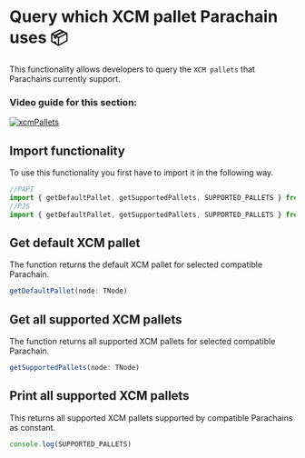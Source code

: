 # Query which XCM pallet Parachain uses 📦

This functionality allows developers to query the `XCM pallets` that Parachains currently support. 

### Video guide for this section:
[
![xcmPallets](https://user-images.githubusercontent.com/55763425/238154722-aedb5798-0cfe-4f0d-875c-dea5c60373eb.png)
](https://youtu.be/oE1JttYN1zY)

## Import functionality

To use this functionality you first have to import it in the following way.
```js
//PAPI
import { getDefaultPallet, getSupportedPallets, SUPPORTED_PALLETS } from  '@paraspell/sdk'
//PJS
import { getDefaultPallet, getSupportedPallets, SUPPORTED_PALLETS } from  '@paraspell/sdk-pjs'
```

## Get default XCM pallet

The function returns the default XCM pallet for selected compatible Parachain.
```js
getDefaultPallet(node: TNode)
```

## Get all supported XCM pallets

The function returns all supported XCM pallets for selected compatible Parachain.
```js
getSupportedPallets(node: TNode)
```

## Print all supported XCM pallets

This returns all supported XCM pallets supported by compatible Parachains as constant.
```js
console.log(SUPPORTED_PALLETS)
```